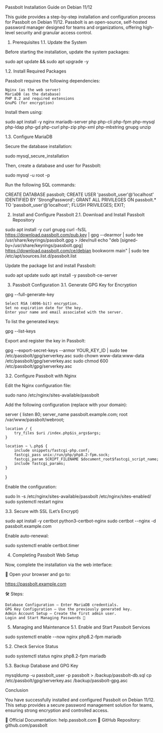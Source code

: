 Passbolt Installation Guide on Debian 11/12

This guide provides a step-by-step installation and configuration process for Passbolt on Debian 11/12. Passbolt is an open-source, self-hosted password manager designed for teams and organizations, offering high-level security and granular access control.
1. Prerequisites
1.1. Update the System

Before starting the installation, update the system packages:

sudo apt update && sudo apt upgrade -y

1.2. Install Required Packages

Passbolt requires the following dependencies:

    Nginx (as the web server)
    MariaDB (as the database)
    PHP 8.2 and required extensions
    GnuPG (for encryption)

Install them using:

sudo apt install -y nginx mariadb-server php php-cli php-fpm php-mysql php-ldap php-gd php-curl php-zip php-xml php-mbstring gnupg unzip

1.3. Configure MariaDB

Secure the database installation:

sudo mysql_secure_installation

Then, create a database and user for Passbolt:

sudo mysql -u root -p

Run the following SQL commands:

CREATE DATABASE passbolt;
CREATE USER 'passbolt_user'@'localhost' IDENTIFIED BY 'StrongPassword';
GRANT ALL PRIVILEGES ON passbolt.* TO 'passbolt_user'@'localhost';
FLUSH PRIVILEGES;
EXIT;

2. Install and Configure Passbolt
2.1. Download and Install Passbolt Repository

sudo apt install -y curl gnupg
curl -fsSL https://download.passbolt.com/pub.key | gpg --dearmor | sudo tee /usr/share/keyrings/passbolt.gpg > /dev/null
echo "deb [signed-by=/usr/share/keyrings/passbolt.gpg] https://download.passbolt.com/ce/debian bookworm main" | sudo tee /etc/apt/sources.list.d/passbolt.list

Update the package list and install Passbolt:

sudo apt update
sudo apt install -y passbolt-ce-server

3. Passbolt Configuration
3.1. Generate GPG Key for Encryption

gpg --full-generate-key

    Select RSA (4096-bit) encryption.
    Set no expiration date for the key.
    Enter your name and email associated with the server.

To list the generated keys:

gpg --list-keys

Export and register the key in Passbolt:

gpg --export-secret-keys --armor YOUR_KEY_ID | sudo tee /etc/passbolt/gpg/serverkey.asc
sudo chown www-data:www-data /etc/passbolt/gpg/serverkey.asc
sudo chmod 600 /etc/passbolt/gpg/serverkey.asc

3.2. Configure Passbolt with Nginx

Edit the Nginx configuration file:

sudo nano /etc/nginx/sites-available/passbolt

Add the following configuration (replace with your domain):

server {
    listen 80;
    server_name passbolt.example.com;
    root /var/www/passbolt/webroot;

    location / {
        try_files $uri /index.php$is_args$args;
    }

    location ~ \.php$ {
        include snippets/fastcgi-php.conf;
        fastcgi_pass unix:/run/php/php8.2-fpm.sock;
        fastcgi_param SCRIPT_FILENAME $document_root$fastcgi_script_name;
        include fastcgi_params;
    }
}

Enable the configuration:

sudo ln -s /etc/nginx/sites-available/passbolt /etc/nginx/sites-enabled/
sudo systemctl restart nginx

3.3. Secure with SSL (Let’s Encrypt)

sudo apt install -y certbot python3-certbot-nginx
sudo certbot --nginx -d passbolt.example.com

Enable auto-renewal:

sudo systemctl enable certbot.timer

4. Completing Passbolt Web Setup

Now, complete the installation via the web interface:

🔗 Open your browser and go to:

https://passbolt.example.com

🛠 Steps:

    Database Configuration – Enter MariaDB credentials.
    GPG Key Configuration – Use the previously generated key.
    Admin Account Setup – Create the first admin user.
    Login and Start Managing Passwords 🚀

5. Managing and Maintenance
5.1. Enable and Start Passbolt Services

sudo systemctl enable --now nginx php8.2-fpm mariadb

5.2. Check Service Status

sudo systemctl status nginx php8.2-fpm mariadb

5.3. Backup Database and GPG Key

mysqldump -u passbolt_user -p passbolt > /backup/passbolt-db.sql
cp /etc/passbolt/gpg/serverkey.asc /backup/passbolt-gpg.asc

Conclusion

You have successfully installed and configured Passbolt on Debian 11/12. This setup provides a secure password management solution for teams, ensuring strong encryption and controlled access.

📖 Official Documentation: help.passbolt.com
🚀 GitHub Repository: github.com/passbolt
